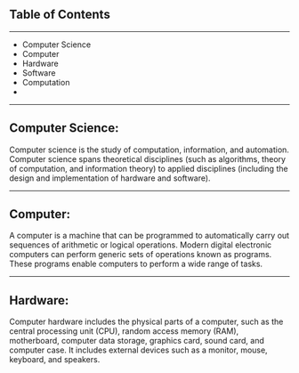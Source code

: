 ## Table of Contents

---
- Computer Science
- Computer 
- Hardware 
- Software
- Computation
- 

---

## Computer Science:
Computer science is the study of computation, information, and automation. Computer science spans theoretical disciplines (such as algorithms, theory of computation, and information theory) to applied disciplines (including the design and implementation of hardware and software).

---

## Computer:
A computer is a machine that can be programmed to automatically carry out sequences of arithmetic or logical operations. Modern digital electronic computers can perform generic sets of operations known as programs. These programs enable computers to perform a wide range of tasks.

---

## Hardware:
Computer hardware includes the physical parts of a computer, such as the central processing unit (CPU), random access memory (RAM), motherboard, computer data storage, graphics card, sound card, and computer case. It includes external devices such as a monitor, mouse, keyboard, and speakers.
